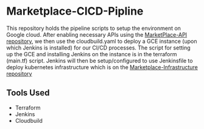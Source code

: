 # Marketplace-CICD-Pipline

This repository holds the pipeline scripts to setup the environment on Google cloud.
After enabling necessary APIs using the [MarketPlace-API repository](https://github.com/JKA-Consulting/MarketPlace-API), we then use the cloudbuild.yaml to deploy a GCE instance (upon which Jenkins is installed) for our CI/CD processes.
The script for setting up the GCE and installing Jenkins on the instance is in the terraform (main.tf) script.
Jenkins will then be setup/configured to use Jenkinsfile to deploy kubernetes infrastructure which is on the [Marketplace-Infrastructure repository](https://github.com/JKA-Consulting/Marketplace-Infrastructure)

## Tools Used
- Terraform
- Jenkins
- Cloudbuild
